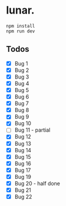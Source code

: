 # lunar.

```
npm install
npm run dev
```

## Todos

- [x] Bug 1
- [x] Bug 2
- [x] Bug 3
- [x] Bug 4
- [x] Bug 5
- [x] Bug 6
- [x] Bug 7
- [x] Bug 8
- [x] Bug 9
- [x] Bug 10
- [ ] Bug 11 - partial
- [x] Bug 12
- [x] Bug 13
- [x] Bug 14
- [x] Bug 15
- [x] Bug 16
- [x] Bug 17
- [x] Bug 19
- [x] Bug 20 - half done
- [x] Bug 21
- [x] Bug 22
